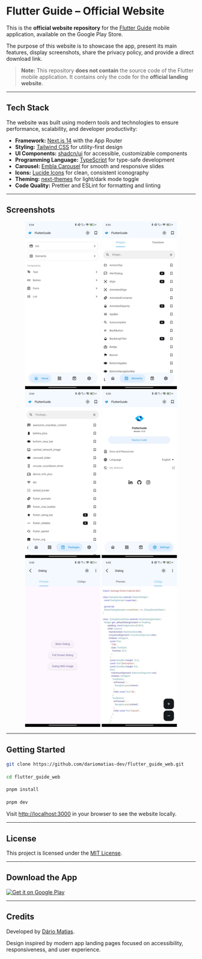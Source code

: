 # Flutter Guide – Official Website

This is the **official website repository** for the [Flutter Guide](https://play.google.com/store/apps/details?id=com.dariomatias.flutter_guide) mobile application, available on the Google Play Store.

The purpose of this website is to showcase the app, present its main features, display screenshots, share the privacy policy, and provide a direct download link.

> **Note:** This repository **does not contain** the source code of the Flutter mobile application. It contains only the code for the **official landing website**.

---

## Tech Stack

The website was built using modern tools and technologies to ensure performance, scalability, and developer productivity:

- **Framework:** [Next.js 14](https://nextjs.org/) with the App Router
- **Styling:** [Tailwind CSS](https://tailwindcss.com/) for utility-first design
- **UI Components:** [shadcn/ui](https://ui.shadcn.com/) for accessible, customizable components
- **Programming Language:** [TypeScript](https://www.typescriptlang.org/) for type-safe development
- **Carousel:** [Embla Carousel](https://www.embla-carousel.com/) for smooth and responsive slides
- **Icons:** [Lucide Icons](https://lucide.dev/) for clean, consistent iconography
- **Theming:** [next-themes](https://ui.shadcn.com/docs/dark-mode/next) for light/dark mode toggle
- **Code Quality:** Prettier and ESLint for formatting and linting

---

## Screenshots

<div align="center">
  <img src="public/screenshots/flutter_guide_screen_1.jpeg" width="200"/>
  <img src="public/screenshots/flutter_guide_screen_2.jpeg" width="200"/>
  <img src="public/screenshots/flutter_guide_screen_3.jpeg" width="200"/>
  <img src="public/screenshots/flutter_guide_screen_4.jpeg" width="200"/>
  <img src="public/screenshots/flutter_guide_screen_5.jpeg" width="200"/>
  <img src="public/screenshots/flutter_guide_screen_6.jpeg" width="200"/>
</div>

---

## Getting Started

```bash
git clone https://github.com/dariomatias-dev/flutter_guide_web.git

cd flutter_guide_web

pnpm install

pnpm dev
```

Visit [http://localhost:3000](http://localhost:3000) in your browser to see the website locally.

---

## License

This project is licensed under the [MIT License](./LICENSE).

---

## Download the App

[![Get it on Google Play](https://play.google.com/intl/en_us/badges/static/images/badges/en_badge_web_generic.png)](https://play.google.com/store/apps/details?id=com.dariomatias.flutter_guide)

---

## Credits

Developed by [Dário Matias](https://github.com/dariomatias-dev).

Design inspired by modern app landing pages focused on accessibility, responsiveness, and user experience.

